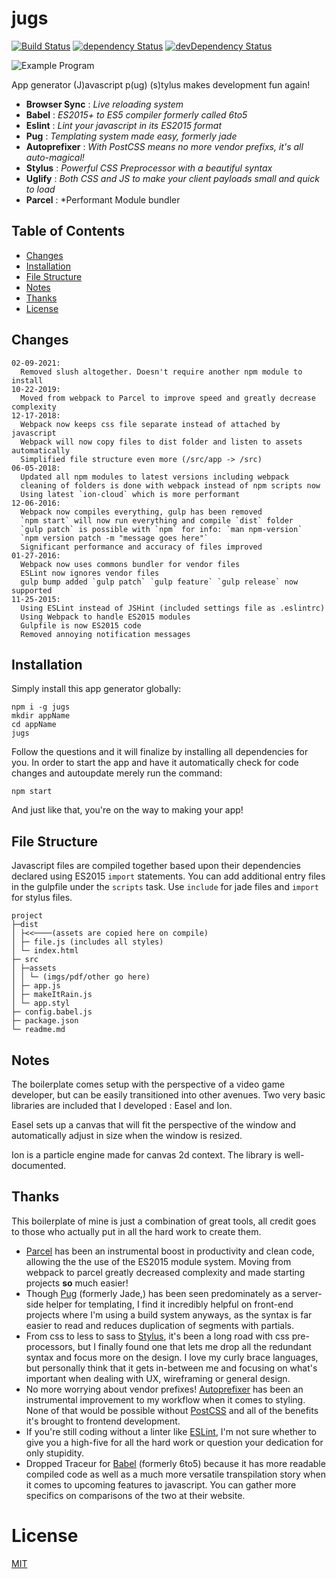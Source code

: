 # jugs

[![Build Status](https://github.com/nathanielinman/jugs/Node.js%20CI/badge.svg)](https://github.com/nathanielinman/jugs/actions) [![dependency Status](https://david-dm.org/NathanielInman/jugs/status.svg?style=flat)](https://david-dm.org/NathanielInman/jugs) [![devDependency Status](https://david-dm.org/NathanielInman/jugs/dev-status.svg?style=flat)](https://david-dm.org/NathanielInman/jugs#info=devDependencies)

![Example Program](https://i.imgur.com/E0r4Otw.gif)

App generator (J)avascript p(ug) (s)tylus makes development fun again!

- **Browser Sync** : *Live reloading system*
- **Babel** : *ES2015+ to ES5 compiler formerly called 6to5*
- **Eslint** : *Lint your javascript in its ES2015 format*
- **Pug** : *Templating system made easy, formerly jade*
- **Autoprefixer** : *With PostCSS means no more vendor prefixs, it's all auto-magical!*
- **Stylus** : *Powerful CSS Preprocessor with a beautiful syntax*
- **Uglify** : *Both CSS and JS to make your client payloads small and quick to load*
- **Parcel** : *Performant Module bundler

## Table of Contents

* [Changes](#changes)
* [Installation](#installation)
* [File Structure](#file-structure)
* [Notes](#notes)
* [Thanks](#thanks)
* [License](#license)

## Changes

```
02-09-2021:
  Removed slush altogether. Doesn't require another npm module to install
10-22-2019:
  Moved from webpack to Parcel to improve speed and greatly decrease complexity
12-17-2018:
  Webpack now keeps css file separate instead of attached by javascript
  Webpack will now copy files to dist folder and listen to assets automatically
  Simplified file structure even more (/src/app -> /src)
06-05-2018:
  Updated all npm modules to latest versions including webpack
  cleaning of folders is done with webpack instead of npm scripts now
  Using latest `ion-cloud` which is more performant
12-06-2016:
  Webpack now compiles everything, gulp has been removed
  `npm start` will now run everything and compile `dist` folder
  `gulp patch` is possible with `npm` for info: `man npm-version`
  `npm version patch -m "message goes here"`
  Significant performance and accuracy of files improved
01-27-2016:
  Webpack now uses commons bundler for vendor files
  ESLint now ignores vendor files
  gulp bump added `gulp patch` `gulp feature` `gulp release` now supported
11-25-2015:
  Using ESLint instead of JSHint (included settings file as .eslintrc)
  Using Webpack to handle ES2015 modules
  Gulpfile is now ES2015 code
  Removed annoying notification messages
```

## Installation

Simply install this app generator globally:

```
npm i -g jugs
mkdir appName
cd appName
jugs
```

Follow the questions and it will finalize by installing all dependencies for you.
In order to start the app and have it automatically check for code changes and
autoupdate merely run the command:

```
npm start
```

And just like that, you're on the way to making your app!

## File Structure

Javascript files are compiled together based upon their dependencies declared using ES2015 `import` statements. You can add additional entry files in the gulpfile under the `scripts` task. Use `include` for jade files and `import` for stylus files.

```
project
├─dist
│ ├<<────(assets are copied here on compile)
│ ├─ file.js (includes all styles)
│ └─ index.html
├─ src
│ ├─assets
│ │ └─ (imgs/pdf/other go here)
│ ├─ app.js
│ ├─ makeItRain.js
│ └─ app.styl
├─ config.babel.js
├─ package.json
└─ readme.md
```

## Notes

The boilerplate comes setup with the perspective of a video game developer, but
can be easily transitioned into other avenues. Two very basic libraries are included
that I developed : Easel and Ion.

Easel sets up a canvas that will fit the perspective of the window
and automatically adjust in size when the window is resized.

Ion is a particle engine made for canvas 2d context. The library is well-documented.

## Thanks
This boilerplate of mine is just a combination of great tools, all credit goes to
those who actually put in all the hard work to create them.

- [Parcel][7] has been an instrumental boost in productivity and clean code, allowing the
  the use of the ES2015 module system. Moving from webpack to parcel greatly decreased
  complexity and made starting projects **so** much easier!
- Though [Pug][1] (formerly Jade,) has been seen predominately as a server-side helper
  for templating, I find it incredibly helpful on front-end projects where I'm using a
  build system anyways, as the syntax is far easier to read and reduces duplication of
  segments with partials.
- From css to less to sass to [Stylus][2], it's been a long road with css pre-processors,
  but I finally found one that lets me drop all the redundant syntax and focus more on the
  design. I love my curly brace languages, but personally think that it gets in-between
  me and focusing on what's important when dealing with UX, wireframing or general
  design.
- No more worrying about vendor prefixes! [Autoprefixer][4] has been an instrumental
  improvement to my workflow when it comes to styling. None of that would be possible
  without [PostCSS][3] and all of the benefits it's brought to frontend development.
- If you're still coding without a linter like [ESLint][5], I'm not sure whether to
  give you a high-five for all the hard work or question your dedication for only
  stupidity.
- Dropped Traceur for [Babel][6] (formerly 6to5) because it has more readable compiled
  code as well as a much more versatile transpilation story when it comes to upcoming
  features to javascript. You can gather more specifics on comparisons of the two at
  their website.

# License
 [MIT](/LICENSE)

[1]:https://github.com/pugjs/pug
[2]:https://github.com/learnboost/stylus
[3]:https://github.com/postcss/postcss
[4]:https://github.com/postcss/autoprefixer
[5]:http://eslint.org
[6]:https://github.com/babel/babel
[7]:https://parceljs.org/
